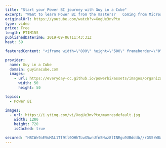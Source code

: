 ```yaml
---
title: "Start your Power BI journey with Guy in a Cube"
excerpt: "Want to learn Power BI from the masters?   Coming from Microsoft Excel and not sure where to start? Or, maybe you've used Power BI but want to make sure you are doing the right thing. Guy in a Cube has a course for you!  Power BI Blueprint: A step-by-step guide to creating report with Power BI.  https://guyinacu.be/courses"
originalUrl: https://youtube.com/watch?v=XogUe3nvPto
type: video
price: Free
length: PT1M15S
publishedDateTime: 2019-09-06T11:43:31Z
heat: 59

featuredContent: "<iframe width=\"800\" height=\"500\" frameborder=\"0\" src=\"https://www.youtube.com/embed/XogUe3nvPto\" allow=\"accelerometer; autoplay; encrypted-media; gyroscope; picture-in-picture\" allowfullscreen></iframe>"

provider:
  name: Guy in a Cube
  domain: guyinacube.com
  images:
    - url: https://everyday-cc.github.io/powerbi/assets/images/organizations/guyinacube.com-50x50.jpg
      width: 50
      height: 50

topics:
  - Power BI

images:
  - url: https://i.ytimg.com/vi/XogUe3nvPto/maxresdefault.jpg
    width: 1280
    height: 720
    isCached: true

secured: "HBIWk9aEVuMAL1Tf9tl0OHhTLwX5wnUfnSNwz8lINRgu9UBdddb//rGSSrW8xwyrJP70DQsY2D4hRo/ImFkp7qkIFjLd0WXAwaQL6Ii0ddXuKZ6FSISnAOps5BlIQ1c6xXx1t2Dd+9EWJesiu2WbjuwY9Hs4+eKICbsTbeGSwEWnzrFyR+Wji7348VuccwX5GLE0W/R+LYJF26otP0wdFlHlFPHjSuH7qLt44b/HQnN+l5OA1kutHD2KELZVRBtfYQp65aEqF26cp6mHx3iR6MVO7lR1o3xuySECqy1jIqoYR7ECbzsyLwNu4GbLMbgnf1bejz+aPtwvCuPZiReP/yC0Zumhxcgy0Rh92fb88dJjIWUB9+PPiZTrfugG3YA4sVp9VRSSBlmtQRvELy/d6joWh0uWr8omo+g0eGhtA/o=;UKJt7ZZispHW6oEHyeRd6g=="
---
```


